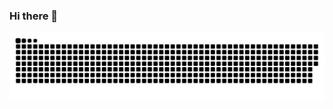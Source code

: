 ### Hi there 👋

<!--
**jbowdre/jbowdre** is a ✨ _special_ ✨ repository because its `README.md` (this file) appears on your GitHub profile.

Here are some ideas to get you started:

- 🔭 I’m currently working on ...
- 🌱 I’m currently learning ...
- 👯 I’m looking to collaborate on ...
- 🤔 I’m looking for help with ...
- 💬 Ask me about ...
- 📫 How to reach me: ...
- 😄 Pronouns: ...
- ⚡ Fun fact: ...
-->

<picture>
  <source media="(prefers-color-scheme: dark)" srcset="https://raw.githubusercontent.com/jbowdre/jbowdre/snek/dark-snek.svg">
  <source media="(prefers-color-scheme: light)" srcset="https://raw.githubusercontent.com/jbowdre/jbowdre/snek/snek.svg">
  <img alt="github contribution grid snake animation" src="https://raw.githubusercontent.com/jbowdre/jbowdre/snek/snek.svg">
</picture>